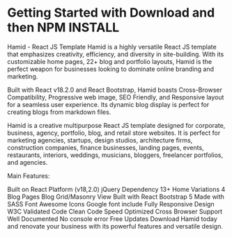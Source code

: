 # Getting Started with Download and then NPM INSTALL

Hamid - React JS Template
Hamid is a highly versatile React JS template that emphasizes creativity, efficiency, and diversity in site-building. With its customizable home pages, 22+ blog and portfolio layouts, Hamid is the perfect weapon for businesses looking to dominate online branding and marketing.

Built with React v18.2.0 and React Bootstrap, Hamid boasts Cross-Browser Compatibility, Progressive web image, SEO Friendly, and Responsive layout for a seamless user experience. Its dynamic blog display is perfect for creating blogs from markdown files.

Hamid is a creative multipurpose React JS template designed for corporate, business, agency, portfolio, blog, and retail store websites. It is perfect for marketing agencies, startups, design studios, architecture firms, construction companies, finance businesses, landing pages, events, restaurants, interiors, weddings, musicians, bloggers, freelancer portfolios, and agencies.

Main Features:

Built on React Platform (v18,2.0)
jQuery Dependency
13+ Home Variations
4 Blog Pages
Blog Grid/Masonry View
Built with React Bootstrap 5
Made with SASS
Font Awesome Icons
Google font include
Fully Responsive Design
W3C Validated Code
Clean Code
Speed Optimized
Cross Browser Support
Well Documented
No console error
Free Updates
Download Hamid today and renovate your business with its powerful features and versatile design.
